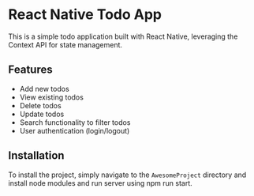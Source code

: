 # React Native Todo App

This is a simple todo application built with React Native, leveraging the Context API for state management.

## Features

- Add new todos
- View existing todos
- Delete todos
- Update todos
- Search functionality to filter todos
- User authentication (login/logout)

## Installation

To install the project, simply navigate to the `AwesomeProject` directory and install node modules and run server using npm run start.
